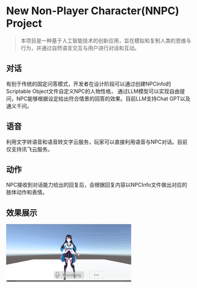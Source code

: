 # New Non-Player Character(NNPC) Project
> 本项目是一种基于人工智能技术的创新应用，旨在模拟和复制人类的思维与行为，并通过自然语言交互与用户进行对话和互动。

## 对话
有别于传统的固定问答模式，开发者在设计阶段可以通过创建NPCInfo的Scriptable Object文件自定义NPC的人物性格，
通过LLM模型可以实现自由提问，NPC能够根据设定给出符合情景的回答的效果。目前LLM支持Chat GPT以及通义千问。

## 语音
利用文字转语音和语音转文字云服务，玩家可以直接利用语音与NPC对话。目前仅支持讯飞云服务。

## 动作
NPC接收到对话能力给出的回复后，会根据回复内容以NPCInfo文件做出对应的肢体动作和表情。

## 效果展示
![](display.gif)
